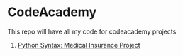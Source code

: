 # CodeAcademy
This repo will have all my code for codeacademy projects

1. [Python Syntax: Medical Insurance Project](https://gist.github.com/714a3313ca2dcd981a912b54699f80a6)
